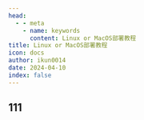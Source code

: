 ```yaml
---
head:
  - - meta
    - name: keywords
      content: Linux or MacOS部署教程
title: Linux or MacOS部署教程
icon: docs
author: ikun0014
date: 2024-04-10
index: false
---
```


## 111